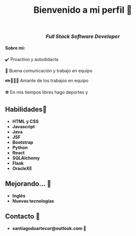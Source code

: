<!--
**sduartecor/sduartecor** is a ✨ _special_ ✨ repository because its `README.md` (this file) appears on your GitHub profile.

Here are some ideas to get you started:

- 🔭 I’m currently working on ...
- 🌱 I’m currently learning ...
- 👯 I’m looking to collaborate on ...
- 🤔 I’m looking for help with ...
- 💬 Ask me about ...
- 📫 How to reach me: ...
- 😄 Pronouns: ...
- ⚡ Fun fact: ...
-->

  <div align="center">
    <h1>Bienvenido a mi perfil 🧉</h1>
    <br>
    <h3><i>Full Stack Software Developer</i></h3>
  </div>
  <div align="left" class="start">
    <h4>Sobre mí:</h4>
    <p>✔️ Proactivo y autodidacta</p>
    <p>💬 Buena comunicación y trabajo en equipo</p>
    <p>👪👨‍👧‍👦 Amante de los trabajos en equipo</p>
    <p>⚽ En mis tiempos libres hago deportes y </p>
    </div>
  <div align="left" class="center">
    <h2 align="left">Habilidades🌱</h2>
    <ul align="left">
      <li><strong>HTML y CSS</strong></li>
      <li><strong>Javascript</strong></li>
      <li><strong>Java</strong></li>
      <li><strong>JSF</strong></li>
      <li><strong>Bootstrap</strong></li>
      <li><strong>Python</strong></li>
      <li><strong>React</strong></li>
      <li><strong>SQLAlchemy</strong></li>
      <li><strong>Flask</strong></li>
      <li><strong>OracleXE</strong></li>
    </ul>
    <h2 align="left">Mejorando... 🔭</h2>
    <ul align="left">
      <li><strong>Inglés</strong></li>
      <li><strong>Nuevas tecnologías</strong></li>
    </ul>
    <h2 align="left">Contacto 💬</h2>
    <ul align="left">
      <li><strong>santiagoduartecor@outlook.com 💌</strong></li>
    </ul>
   

